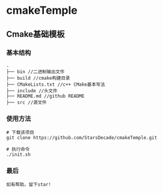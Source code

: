 # cmakeTemple

## Cmake基础模板

### 基本结构

    .
    ├── bin //二进制输出文件
    ├── build //cmake构建目录
    ├── CMakeLists.txt //c++ CMake基本写法
    ├── include //头文件
    ├── README.md //github README
    ├── src //源文件

### 使用方法

    # 下载该项目
    git clone https://github.com/StarsDecade/cmakeTemple.git

    # 执行命令
    ./init.sh

### 最后

    如有帮助，留下star!
